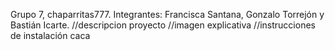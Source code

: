 Grupo 7, chaparritas777.
Integrantes: Francisca Santana, Gonzalo Torrejón y Bastián Icarte.
//descripcion proyecto
//imagen explicativa
//instrucciones de instalación
caca